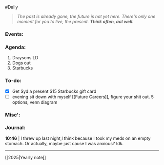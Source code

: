 #Daily
>*The past is already gone, the future is not yet here. There's only one moment for you to live, the present.*
>***Think often, act well.***
### Events:

### Agenda:
1. Draysons
	LD
2. Dogs out
3. Starbucks
### To-do:
- [x] Get Syd a present
	 $15 Starbucks gift card
- [ ] evening sit down with myself
	[[Future Careers]], figure your shit out. 5 options, venn diagram
### Misc':

### Journal:
**10:46** | I threw up last night,I think because I took my meds on an empty stomach. Or actually, maybe just cause I was anxious? Idk.

---
[[2025|Yearly note]]